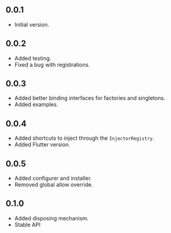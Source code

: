 ## 0.0.1

- Initial version.

## 0.0.2

- Added testing.
- Fixed a bug with registrations.

## 0.0.3

- Added better binding interfaces for factories and singletons.
- Added examples.

## 0.0.4

- Added shortcuts to inject through the `InjectorRegistry`.
- Added Flutter version.

## 0.0.5

- Added configurer and installer.
- Removed global allow override.

## 0.1.0

- Added disposing mechanism.
- Stable API